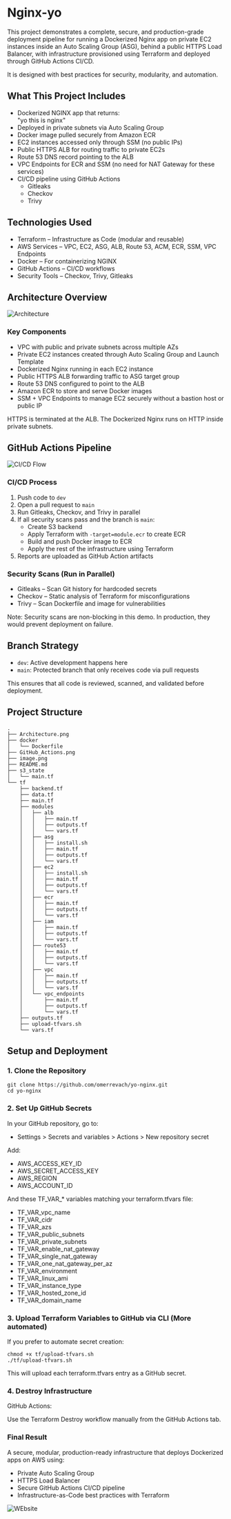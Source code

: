 # Nginx-yo

This project demonstrates a complete, secure, and production-grade deployment pipeline for running a Dockerized Nginx app on private EC2 instances inside an Auto Scaling Group (ASG), behind a public HTTPS Load Balancer, with infrastructure provisioned using Terraform and deployed through GitHub Actions CI/CD.

It is designed with best practices for security, modularity, and automation.

## What This Project Includes

- Dockerized NGINX app that returns:  
  "yo this is nginx"
- Deployed in private subnets via Auto Scaling Group
- Docker image pulled securely from Amazon ECR
- EC2 instances accessed only through SSM (no public IPs)
- Public HTTPS ALB for routing traffic to private EC2s
- Route 53 DNS record pointing to the ALB
- VPC Endpoints for ECR and SSM (no need for NAT Gateway for these services)
- CI/CD pipeline using GitHub Actions
  - Gitleaks
  - Checkov
  - Trivy

## Technologies Used

- Terraform – Infrastructure as Code (modular and reusable)
- AWS Services – VPC, EC2, ASG, ALB, Route 53, ACM, ECR, SSM, VPC Endpoints
- Docker – For containerizing NGINX
- GitHub Actions – CI/CD workflows
- Security Tools – Checkov, Trivy, Gitleaks

## Architecture Overview

![Architecture](Architecture.png)

### Key Components

- VPC with public and private subnets across multiple AZs
- Private EC2 instances created through Auto Scaling Group and Launch Template
- Dockerized Nginx running in each EC2 instance
- Public HTTPS ALB forwarding traffic to ASG target group
- Route 53 DNS configured to point to the ALB
- Amazon ECR to store and serve Docker images
- SSM + VPC Endpoints to manage EC2 securely without a bastion host or public IP

HTTPS is terminated at the ALB. The Dockerized Nginx runs on HTTP inside private subnets.

## GitHub Actions Pipeline

![CI/CD Flow](GitHub_Actions.png)

### CI/CD Process

1. Push code to `dev`
2. Open a pull request to `main`
3. Run Gitleaks, Checkov, and Trivy in parallel
4. If all security scans pass and the branch is `main`:
   - Create S3 backend
   - Apply Terraform with `-target=module.ecr` to create ECR
   - Build and push Docker image to ECR
   - Apply the rest of the infrastructure using Terraform
5. Reports are uploaded as GitHub Action artifacts

### Security Scans (Run in Parallel)

- Gitleaks – Scan Git history for hardcoded secrets
- Checkov – Static analysis of Terraform for misconfigurations
- Trivy – Scan Dockerfile and image for vulnerabilities

Note: Security scans are non-blocking in this demo. In production, they would prevent deployment on failure.

## Branch Strategy

- `dev`: Active development happens here
- `main`: Protected branch that only receives code via pull requests

This ensures that all code is reviewed, scanned, and validated before deployment.

## Project Structure

```
.
├── Architecture.png
├── docker
│   └── Dockerfile
├── GitHub_Actions.png
├── image.png
├── README.md
├── s3_state
│   └── main.tf
└── tf
    ├── backend.tf
    ├── data.tf
    ├── main.tf
    ├── modules
    │   ├── alb
    │   │   ├── main.tf
    │   │   ├── outputs.tf
    │   │   └── vars.tf
    │   ├── asg
    │   │   ├── install.sh
    │   │   ├── main.tf
    │   │   ├── outputs.tf
    │   │   └── vars.tf
    │   ├── ec2
    │   │   ├── install.sh
    │   │   ├── main.tf
    │   │   ├── outputs.tf
    │   │   └── vars.tf
    │   ├── ecr
    │   │   ├── main.tf
    │   │   ├── outputs.tf
    │   │   └── vars.tf
    │   ├── iam
    │   │   ├── main.tf
    │   │   ├── outputs.tf
    │   │   └── vars.tf
    │   ├── route53
    │   │   ├── main.tf
    │   │   ├── outputs.tf
    │   │   └── vars.tf
    │   ├── vpc
    │   │   ├── main.tf
    │   │   ├── outputs.tf
    │   │   └── vars.tf
    │   └── vpc_endpoints
    │       ├── main.tf
    │       ├── outputs.tf
    │       └── vars.tf
    ├── outputs.tf
    ├── upload-tfvars.sh
    └── vars.tf
```

## Setup and Deployment

### 1. Clone the Repository
```
git clone https://github.com/omerrevach/yo-nginx.git
cd yo-nginx
```

### 2. Set Up GitHub Secrets
In your GitHub repository, go to:
- Settings > Secrets and variables > Actions > New repository secret

Add:
- AWS_ACCESS_KEY_ID
- AWS_SECRET_ACCESS_KEY
- AWS_REGION
- AWS_ACCOUNT_ID

And these TF_VAR_* variables matching your terraform.tfvars file:
* TF_VAR_vpc_name
* TF_VAR_cidr
* TF_VAR_azs
* TF_VAR_public_subnets
* TF_VAR_private_subnets
* TF_VAR_enable_nat_gateway
* TF_VAR_single_nat_gateway
* TF_VAR_one_nat_gateway_per_az
* TF_VAR_environment
* TF_VAR_linux_ami
* TF_VAR_instance_type
* TF_VAR_hosted_zone_id
* TF_VAR_domain_name

### 3. Upload Terraform Variables to GitHub via CLI (More automated)

If you prefer to automate secret creation:
```
chmod +x tf/upload-tfvars.sh
./tf/upload-tfvars.sh
```
This will upload each terraform.tfvars entry as a GitHub secret.

### 4. Destroy Infrastructure
GitHub Actions:

Use the Terraform Destroy workflow manually from the GitHub Actions tab.

### Final Result

A secure, modular, production-ready infrastructure that deploys Dockerized apps on AWS using:
- Private Auto Scaling Group
- HTTPS Load Balancer
- Secure GitHub Actions CI/CD pipeline
- Infrastructure-as-Code best practices with Terraform

![WEbsite](yo-nginx.png)